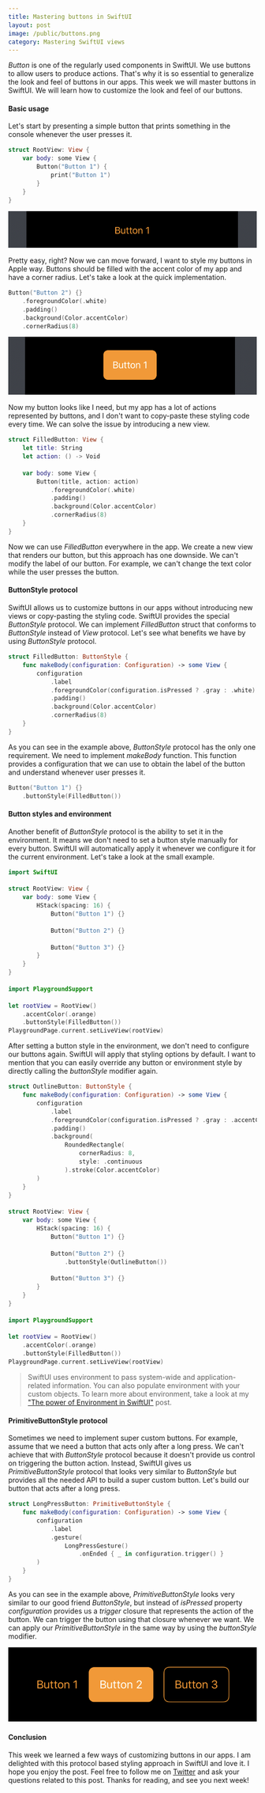 ```yaml
---
title: Mastering buttons in SwiftUI
layout: post
image: /public/buttons.png
category: Mastering SwiftUI views
---
```


*Button* is one of the regularly used components in SwiftUI. We use buttons to allow users to produce actions. That's why it is so essential to generalize the look and feel of buttons in our apps. This week we will master buttons in SwiftUI. We will learn how to customize the look and feel of our buttons.

#### Basic usage
Let's start by presenting a simple button that prints something in the console whenever the user presses it.

```swift
struct RootView: View {
    var body: some View {
        Button("Button 1") {
            print("Button 1")
        }
    }
}
```

![button](/public/button.png)

Pretty easy, right? Now we can move forward, I want to style my buttons in Apple way. Buttons should be filled with the accent color of my app and have a corner radius. Let's take a look at the quick implementation.

```swift
Button("Button 2") {}
    .foregroundColor(.white)
    .padding()
    .background(Color.accentColor)
    .cornerRadius(8)
```

![button](/public/button1.png)

Now my button looks like I need, but my app has a lot of actions represented by buttons, and I don't want to copy-paste these styling code every time. We can solve the issue by introducing a new view.

```swift
struct FilledButton: View {
    let title: String
    let action: () -> Void

    var body: some View {
        Button(title, action: action)
            .foregroundColor(.white)
            .padding()
            .background(Color.accentColor)
            .cornerRadius(8)
    }
}
```

Now we can use *FilledButton* everywhere in the app. We create a new view that renders our button, but this approach has one downside. We can't modify the label of our button. For example, we can't change the text color while the user presses the button.

#### ButtonStyle protocol
SwiftUI allows us to customize buttons in our apps without introducing new views or copy-pasting the styling code. SwiftUI provides the special *ButtonStyle* protocol. We can implement *FilledButton* struct that conforms to *ButtonStyle* instead of *View* protocol. Let's see what benefits we have by using *ButtonStyle* protocol.

```swift
struct FilledButton: ButtonStyle {
    func makeBody(configuration: Configuration) -> some View {
        configuration
            .label
            .foregroundColor(configuration.isPressed ? .gray : .white)
            .padding()
            .background(Color.accentColor)
            .cornerRadius(8)
    }
}
```

As you can see in the example above, *ButtonStyle* protocol has the only one requirement. We need to implement *makeBody* function. This function provides a configuration that we can use to obtain the label of the button and understand whenever user presses it.

```swift
Button("Button 1") {}
    .buttonStyle(FilledButton())
```

#### Button styles and environment
Another benefit of *ButtonStyle* protocol is the ability to set it in the environment. It means we don't need to set a button style manually for every button. SwiftUI will automatically apply it whenever we configure it for the current environment. Let's take a look at the small example.

```swift
import SwiftUI

struct RootView: View {
    var body: some View {
        HStack(spacing: 16) {
            Button("Button 1") {}

            Button("Button 2") {}

            Button("Button 3") {}
        }
    }
}

import PlaygroundSupport

let rootView = RootView()
    .accentColor(.orange)
    .buttonStyle(FilledButton())
PlaygroundPage.current.setLiveView(rootView)
```

After setting a button style in the environment, we don't need to configure our buttons again. SwiftUI will apply that styling options by default. I want to mention that you can easily override any button or environment style by directly calling the *buttonStyle* modifier again.

```swift
struct OutlineButton: ButtonStyle {
    func makeBody(configuration: Configuration) -> some View {
        configuration
            .label
            .foregroundColor(configuration.isPressed ? .gray : .accentColor)
            .padding()
            .background(
                RoundedRectangle(
                    cornerRadius: 8,
                    style: .continuous
                ).stroke(Color.accentColor)
        )
    }
}

struct RootView: View {
    var body: some View {
        HStack(spacing: 16) {
            Button("Button 1") {}

            Button("Button 2") {}
                .buttonStyle(OutlineButton())

            Button("Button 3") {}
        }
    }
}

import PlaygroundSupport

let rootView = RootView()
    .accentColor(.orange)
    .buttonStyle(FilledButton())
PlaygroundPage.current.setLiveView(rootView)
```

> SwiftUI uses environment to pass system-wide and application-related information. You can also populate environment with your custom objects. To learn more about environment, take a look at my ["The power of Environment in SwiftUI"](/2019/08/21/the-power-of-environment-in-swiftui/) post.

#### PrimitiveButtonStyle protocol
Sometimes we need to implement super custom buttons. For example, assume that we need a button that acts only after a long press. We can't achieve that with *ButtonStyle* protocol because it doesn't provide us control on triggering the button action. Instead, SwiftUI gives us *PrimitiveButtonStyle* protocol that looks very similar to *ButtonStyle* but provides all the needed API to build a super custom button. Let's build our button that acts after a long press.

```swift
struct LongPressButton: PrimitiveButtonStyle {
    func makeBody(configuration: Configuration) -> some View {
        configuration
            .label
            .gesture(
                LongPressGesture()
                    .onEnded { _ in configuration.trigger() }
        )
    }
}
```

As you can see in the example above, *PrimitiveButtonStyle* looks very similar to our good friend *ButtonStyle*, but instead of *isPressed* property *configuration* provides us a *trigger* closure that represents the action of the button. We can trigger the button using that closure whenever we want. We can apply our *PrimitiveButtonStyle* in the same way by using the *buttonStyle* modifier.

![buttons](/public/buttons.png)

#### Conclusion
This week we learned a few ways of customizing buttons in our apps. I am delighted with this protocol based styling approach in SwiftUI and love it. I hope you enjoy the post. Feel free to follow me on [Twitter](https://twitter.com/mecid) and ask your questions related to this post. Thanks for reading, and see you next week!